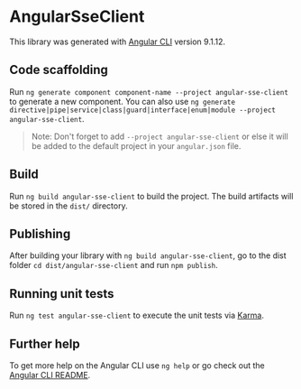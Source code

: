 # AngularSseClient

This library was generated with [Angular CLI](https://github.com/angular/angular-cli) version 9.1.12.

## Code scaffolding

Run `ng generate component component-name --project angular-sse-client` to generate a new component. You can also use `ng generate directive|pipe|service|class|guard|interface|enum|module --project angular-sse-client`.
> Note: Don't forget to add `--project angular-sse-client` or else it will be added to the default project in your `angular.json` file. 

## Build

Run `ng build angular-sse-client` to build the project. The build artifacts will be stored in the `dist/` directory.

## Publishing

After building your library with `ng build angular-sse-client`, go to the dist folder `cd dist/angular-sse-client` and run `npm publish`.

## Running unit tests

Run `ng test angular-sse-client` to execute the unit tests via [Karma](https://karma-runner.github.io).

## Further help

To get more help on the Angular CLI use `ng help` or go check out the [Angular CLI README](https://github.com/angular/angular-cli/blob/master/README.md).
